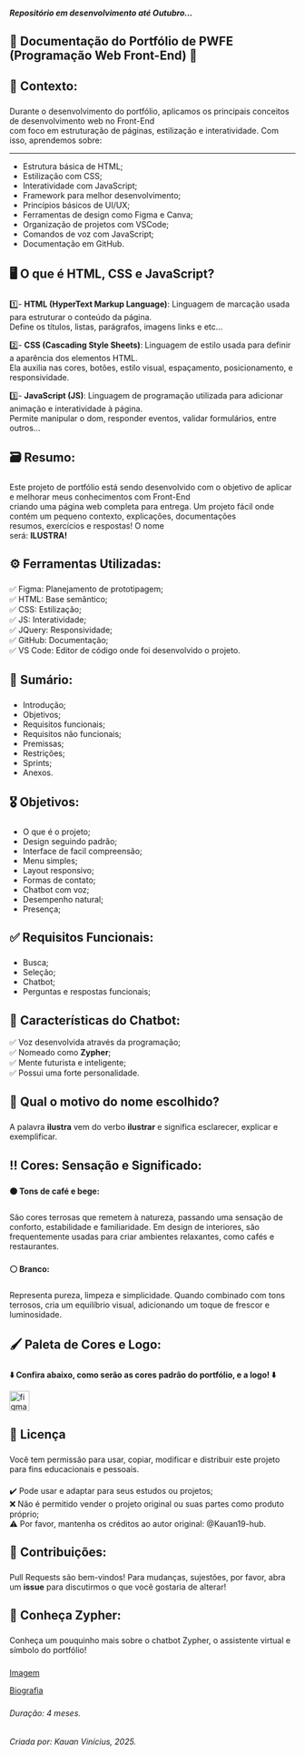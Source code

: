 <h5>Repositório em desenvolvimento até Outubro...</h5>


**<h2>📘 Documentação do Portfólio de PWFE (Programação Web Front-End) 📘</h2>**

###

**<h2>📌 Contexto:</h2>**

###

Durante o desenvolvimento do portfólio, aplicamos os principais conceitos de desenvolvimento web no Front-End<br>
com foco em estruturação de páginas, estilização e interatividade. Com isso, aprendemos sobre: 

---

- Estrutura básica de HTML;
- Estilização com CSS;
- Interatividade com JavaScript;
- Framework para melhor desenvolvimento;
- Princípios básicos de UI/UX;
- Ferramentas de design como Figma e Canva;
- Organização de projetos com VSCode;
- Comandos de voz com JavaScript;
- Documentação em GitHub.

###

**<h2>🖥️ O que é HTML, CSS e JavaScript?</h2>**

###

1️⃣- **HTML (HyperText Markup Language)**: Linguagem de marcação usada para estruturar o conteúdo da página.<br>
Define os títulos, listas, parágrafos, imagens links e etc...<br>

2️⃣- **CSS (Cascading Style Sheets)**: Linguagem de estilo usada para definir a aparência dos elementos HTML.<br>
Ela auxilia nas cores, botões, estilo visual, espaçamento, posicionamento, e responsividade.<br>

3️⃣- **JavaScript (JS)**: Linguagem de programação utilizada para adicionar animação e interatividade à página.<br>
Permite manipular o dom, responder eventos, validar formulários, entre outros...

###

**<h2>🗃️ Resumo:</h2>**

###

Este projeto de portfólio está sendo desenvolvido com o objetivo de aplicar e melhorar meus conhecimentos com Front-End<br>
criando uma página web completa para entrega. Um projeto fácil onde contém um pequeno contexto, explicações, documentações<br>
resumos, exercícios e respostas! O nome<br>
será: **ILUSTRA!**

###

**<h2>⚙️ Ferramentas Utilizadas:</h2>**

###

✅ Figma: Planejamento de prototipagem;<br>
✅ HTML: Base semântico;<br>
✅ CSS: Estilização;<br>
✅ JS: Interatividade;<br>
✅️ JQuery: Responsividade;<br>
✅ GitHub: Documentação;<br>
✅ VS Code: Editor de código onde foi desenvolvido o projeto.

###

**<h2>📌 Sumário:</h2>**

###

- Introdução;
- Objetivos;
- Requisitos funcionais;
- Requisitos não funcionais;
- Premissas;
- Restrições;
- Sprints;
- Anexos.

###

**<h2>🎖 Objetivos:</h2>**

###

- O que é o projeto;
- Design seguindo padrão;
- Interface de facil compreensão; 
- Menu simples;
- Layout responsivo;
- Formas de contato; 
- Chatbot com voz; 
- Desempenho natural;
- Presença;

###

**<h2>✅️ Requisitos Funcionais:</h2>**

###

- Busca;
- Seleção;
- Chatbot;
- Perguntas e respostas funcionais;

###

**<h2>🤖 Características do Chatbot:</h2>**

✅️ Voz desenvolvida através da programação;<br>
✅️ Nomeado como **Zypher**;<br>
✅️ Mente futurista e inteligente;<br>
✅️ Possui uma forte personalidade.

###

**<h2>🤔 Qual o motivo do nome escolhido?</h2>**

###

A palavra **ilustra** vem do verbo **ilustrar** e significa esclarecer, explicar e  exemplificar.

###

**<h2>‼️ Cores: Sensação e Significado:</h2>**

###


**🟤 Tons de café e bege:**

###

São cores terrosas que remetem à natureza, passando uma sensação de conforto, estabilidade e familiaridade. Em design de interiores, são frequentemente usadas para criar ambientes relaxantes, como cafés e restaurantes.

###

**⚪️ Branco:**

###

Representa pureza, limpeza e simplicidade. Quando combinado com tons terrosos, cria um equilíbrio visual, adicionando um toque de 
frescor e luminosidade. 
###

**<h2>🖌️ Paleta de Cores e Logo:</h2>**

###

**⬇️ Confira abaixo, como serão as cores padrão do portfólio, e a logo! ⬇️**

<div align="left">
  <a href="https://www.figma.com/design/mzNPfg04N3Rg2ru2Y7TXth/Paleta-de-Cores-e-Logo?t=rnE1sR9BrjeKzGUa-0" target="blank">
   <img src="https://img.shields.io/badge/Figma-F24E1E?logo=figma&logoColor=white&style=for-the-badge" height="35" alt="figma logo" title="Acesse mais detalhes aqui!"  />
  </a>
</div>

###

**<h2>📄 Licença</h2>**

###

Você tem permissão para usar, copiar, modificar e distribuir este projeto para fins educacionais e pessoais.

####

✔️ Pode usar e adaptar para seus estudos ou projetos;<br>
❌ Não é permitido vender o projeto original ou suas partes como produto próprio;<br>
⚠️ Por favor, mantenha os créditos ao autor original: @Kauan19-hub.<br>

###

**<h2>🤝 Contribuições:</h2>**

###

Pull Requests são bem-vindos! Para mudanças, sujestões, por favor, abra um **issue** para discutirmos o que você gostaria de alterar!

###

**<h2>🤖 Conheça Zypher:</h2>**

###

Conheça um pouquinho mais sobre o chatbot Zypher, o assistente virtual e símbolo do portfólio!

###

[Imagem](https://github.com/Kauan19-hub/Portf-lio-PWFE/blob/master/Zypher.png "Zypher está na branch Master!")

[Biografia](https://github.com/<Kauan19-hub/Portf-lio-PWFE/blob/master/README.md "Zypher está na branch Master!")

###

<h6>Duração: 4 meses.</h6>
<h6>Criada por: Kauan Vinícius, 2025.</h6>



